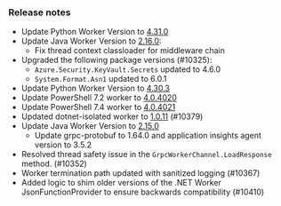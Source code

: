 ### Release notes

<!-- Please add your release notes in the following format:
- My change description (#PR)
-->
- Update Python Worker Version to [4.31.0](https://github.com/Azure/azure-functions-python-worker/releases/tag/4.31.0)
- Update Java Worker Version to [2.16.0](https://github.com/Azure/azure-functions-java-worker/releases/tag/2.16.0):
  - Fix thread context classloader for middleware chain
- Upgraded the following package versions (#10325):
  - `Azure.Security.KeyVault.Secrets` updated to 4.6.0
  - `System.Format.Asn1` updated to 6.0.1
- Update Python Worker Version to [4.30.3](https://github.com/Azure/azure-functions-python-worker/releases/tag/4.30.3)
- Update PowerShell 7.2 worker to [4.0.4020](https://github.com/Azure/azure-functions-powershell-worker/releases/tag/v4.0.4020)
- Update PowerShell 7.4 worker to [4.0.4021](https://github.com/Azure/azure-functions-powershell-worker/releases/tag/v4.0.4021)
- Updated dotnet-isolated worker to [1.0.11](https://github.com/Azure/azure-functions-dotnet-worker/pull/2653) (#10379)
- Update Java Worker Version to [2.15.0](https://github.com/Azure/azure-functions-java-worker/releases/tag/2.15.0)
  - Update grpc-protobuf to 1.64.0 and application insights agent version to 3.5.2
- Resolved thread safety issue in the `GrpcWorkerChannel.LoadResponse` method. (#10352)
- Worker termination path updated with sanitized logging (#10367)
- Added logic to shim older versions of the .NET Worker JsonFunctionProvider to ensure backwards compatibility (#10410)
